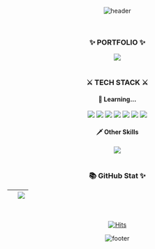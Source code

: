 <!--
**Hosu-Shin/Hosu-Shin** is a ✨ _special_ ✨ repository because its `README.md` (this file) appears on your GitHub profile.

Here are some ideas to get you started:

- 🔭 I’m currently working on ...
- 🌱 I’m currently learning ...
- 👯 I’m looking to collaborate on ...
- 🤔 I’m looking for help with ...
- 💬 Ask me about ...
- 📫 How to reach me: ...
- 😄 Pronouns: ...
- ⚡ Fun fact: ...
-->


<div align=center>

![header](https://capsule-render.vercel.app/api?type=waving&color=gradient&customColorList=0,1,2,3,8,12,14,18,19,20,22,24,27,30&height=200&section=header&text=Hosu's%20World&fontSize=68&fontAlign=27&fontAlignY=28&animation=fadeIn)

<br>

<h3>✨ PORTFOLIO ✨</h3>
<a href="https://firefly-lake.notion.site/Home-6a054f2ee85944c59847e6c926e0a308">
<img src="https://img.shields.io/badge/Notion-000000?style=for-the-badge&logo=Notion&logoColor=white"/>
</a>

<br>
<br>

<h3>⚔ TECH STACK ⚔</h3>
<h4>🏹 Learning...</h4>

<img src="https://img.shields.io/badge/PHP-777BB4?style=for-the-badge&logo=PHP&logoColor=white"/>
<img src="https://img.shields.io/badge/HTML5-E34F26?style=for-the-badge&logo=HTML5&logoColor=white"/>
<img src="https://img.shields.io/badge/CSS3-1572B6?style=for-the-badge&logo=CSS3&logoColor=white"/>
<img src="https://img.shields.io/badge/MySQL-4479A1?style=for-the-badge&logo=MySQL&logoColor=white"/>
<img src="https://img.shields.io/badge/JavaScript-F7DF1E?style=for-the-badge&logo=JavaScript&logoColor=black"/>
<img src="https://img.shields.io/badge/vue.js-4FC08D?style=for-the-badge&logo=vue.js&logoColor=white">
<img src="https://img.shields.io/badge/bootstrap-7952B3?style=for-the-badge&logo=bootstrap&logoColor=white">

<h4>🗡 Other Skills</h4>
<img src="https://img.shields.io/badge/Adobe Premiere Pro-9999FF?style=flat-square&logo=Adobe Premiere Pro&logoColor=white"/>

<br>
<br>


<h3>📚 GitHub Stat ✨</h3>


| <img align="center" src="https://github-readme-stats.vercel.app/api?username=Hosu-Shin&show_icons=true&include_all_commits=true&theme=buefy&hide_border=true" alt="" /> | <img align="center" src="https://github-readme-stats.vercel.app/api/top-langs/?username=Hosu-Shin&layout=compact&theme=buefy&hide_border=true" /> |
| ------------- | ------------- |

<!-- https://github.com/anuraghazra/github-readme-stats/blob/master/themes/README.md -->

<br>

[![Hits](https://hits.seeyoufarm.com/api/count/incr/badge.svg?url=https%3A%2F%2Fgithub.com%2FHosu-Shin&count_bg=%238E73DE&title_bg=%23292929&icon=github.svg&icon_color=%23E8E8E8&title=hits&edge_flat=false)](https://hits.seeyoufarm.com)


![footer](https://capsule-render.vercel.app/api?type=waving&color=gradient&customColorList=0,1,2,3,8,12,14,18,19,20,22,24,27,30&height=95&section=footer)

</div>
